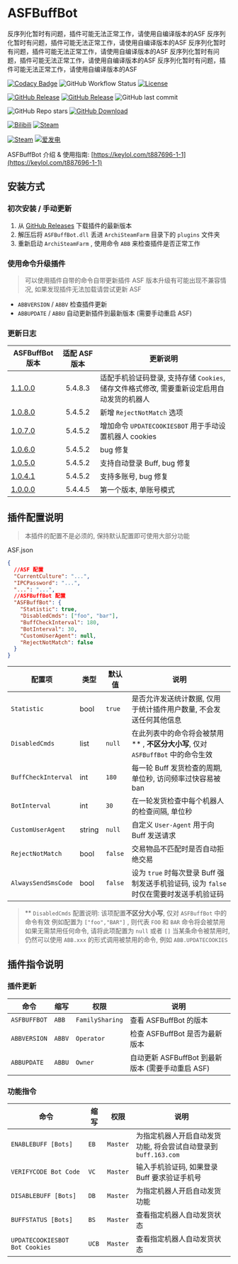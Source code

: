 # ASFBuffBot

反序列化暂时有问题，插件可能无法正常工作，请使用自编译版本的ASF
反序列化暂时有问题，插件可能无法正常工作，请使用自编译版本的ASF
反序列化暂时有问题，插件可能无法正常工作，请使用自编译版本的ASF
反序列化暂时有问题，插件可能无法正常工作，请使用自编译版本的ASF
反序列化暂时有问题，插件可能无法正常工作，请使用自编译版本的ASF

[![Codacy Badge](https://app.codacy.com/project/badge/Grade/28d15406751f42f499e2f53fde5bb808)](https://www.codacy.com/gh/chr233/ASFBuffBot/dashboard)
![GitHub Workflow Status](https://img.shields.io/github/actions/workflow/status/chr233/ASFBuffBot/autobuild.yml?logo=github)
[![License](https://img.shields.io/github/license/chr233/ASFBuffBot?logo=apache)](https://github.com/chr233/ASFBuffBot/blob/master/license)

[![GitHub Release](https://img.shields.io/github/v/release/chr233/ASFBuffBot?logo=github)](https://github.com/chr233/ASFBuffBot/releases)
[![GitHub Release](https://img.shields.io/github/v/release/chr233/ASFBuffBot?include_prereleases&label=pre-release&logo=github)](https://github.com/chr233/ASFBuffBot/releases)
![GitHub last commit](https://img.shields.io/github/last-commit/chr233/ASFBuffBot?logo=github)

![GitHub Repo stars](https://img.shields.io/github/stars/chr233/ASFBuffBot?logo=github)
[![GitHub Download](https://img.shields.io/github/downloads/chr233/ASFBuffBot/total?logo=github)](https://img.shields.io/github/v/release/chr233/ASFBuffBot)

[![Bilibili](https://img.shields.io/badge/bilibili-Chr__-00A2D8.svg?logo=bilibili)](https://space.bilibili.com/5805394)
[![Steam](https://img.shields.io/badge/steam-Chr__-1B2838.svg?logo=steam)](https://steamcommunity.com/id/Chr_)

[![Steam](https://img.shields.io/badge/steam-donate-1B2838.svg?logo=steam)](https://steamcommunity.com/tradeoffer/new/?partner=221260487&token=xgqMgL-i)
[![爱发电](https://img.shields.io/badge/爱发电-chr__-ea4aaa.svg?logo=github-sponsors)](https://afdian.net/@chr233)

ASFBuffBot 介绍 & 使用指南: [https://keylol.com/t887696-1-1](https://keylol.com/t887696-1-1)

## 安装方式

### 初次安装 / 手动更新

1. 从 [GitHub Releases](https://github.com/chr233/ASFBuffBot/releases) 下载插件的最新版本
2. 解压后将 `ASFBuffBot.dll` 丢进 `ArchiSteamFarm` 目录下的 `plugins` 文件夹
3. 重新启动 `ArchiSteamFarm` , 使用命令 `ABB` 来检查插件是否正常工作

### 使用命令升级插件

> 可以使用插件自带的命令自带更新插件
> ASF 版本升级有可能出现不兼容情况, 如果发现插件无法加载请尝试更新 ASF

- `ABBVERSION` / `ABBV` 检查插件更新
- `ABBUPDATE` / `ABBU` 自动更新插件到最新版本 (需要手动重启 ASF)

### 更新日志

| ASFBuffBot 版本                                                      | 适配 ASF 版本 | 更新说明                                                                                   |
| -------------------------------------------------------------------- | :-----------: | ------------------------------------------------------------------------------------------ |
| [1.1.0.0](https://github.com/chr233/ASFBuffBot/releases/tag/1.1.0.0) |    5.4.8.3    | 适配手机验证码登录, 支持存储 `Cookies`, 储存文件格式修改, 需要重新设定启用自动发货的机器人 |
| [1.0.8.0](https://github.com/chr233/ASFBuffBot/releases/tag/1.0.8.0) |    5.4.5.2    | 新增 `RejectNotMatch` 选项                                                                 |
| [1.0.7.0](https://github.com/chr233/ASFBuffBot/releases/tag/1.0.7.0) |    5.4.5.2    | 增加命令 `UPDATECOOKIESBOT` 用于手动设置机器人 cookies                                     |
| [1.0.6.0](https://github.com/chr233/ASFBuffBot/releases/tag/1.0.6.0) |    5.4.5.2    | bug 修复                                                                                   |
| [1.0.5.0](https://github.com/chr233/ASFBuffBot/releases/tag/1.0.5.0) |    5.4.5.2    | 支持自动登录 Buff, bug 修复                                                                |
| [1.0.4.1](https://github.com/chr233/ASFBuffBot/releases/tag/1.0.4.1) |    5.4.5.2    | 支持多账号, bug 修复                                                                       |
| [1.0.0.0](https://github.com/chr233/ASFBuffBot/releases/tag/1.0.0.0) |    5.4.4.5    | 第一个版本, 单账号模式                                                                     |

## 插件配置说明

> 本插件的配置不是必须的, 保持默认配置即可使用大部分功能

ASF.json

```json
{
  //ASF 配置
  "CurrentCulture": "...",
  "IPCPassword": "...",
  "...": "...",
  //ASFBuffBot 配置
  "ASFBuffBot": {
    "Statistic": true,
    "DisabledCmds": ["foo", "bar"],
    "BuffCheckInterval": 180,
    "BotInterval": 30,
    "CustomUserAgent": null,
    "RejectNotMatch": false
  }
}
```

| 配置项              | 类型   | 默认值  | 说明                                                                                    |
| ------------------- | ------ | ------- | --------------------------------------------------------------------------------------- |
| `Statistic`         | bool   | `true`  | 是否允许发送统计数据, 仅用于统计插件用户数量, 不会发送任何其他信息                      |
| `DisabledCmds`      | list   | `null`  | 在此列表中的命令将会被禁用\*\* , **不区分大小写**, 仅对 `ASFBuffBot` 中的命令生效       |
| `BuffCheckInterval` | int    | `180`   | 每一轮 Buff 发货检查的周期, 单位秒, 访问频率过快容易被 ban                              |
| `BotInterval`       | int    | `30`    | 在一轮发货检查中每个机器人的检查间隔, 单位秒                                            |
| `CustomUserAgent`   | string | `null`  | 自定义 `User-Agent` 用于向 Buff 发送请求                                                |
| `RejectNotMatch`    | bool   | `false` | 交易物品不匹配时是否自动拒绝交易                                                        |
| `AlwaysSendSmsCode` | bool   | `false` | 设为 `true` 时每次登录 Buff 强制发送手机验证码, 设为 `false` 时仅在需要时发送手机验证码 |

> \*\* `DisabledCmds` 配置说明: 该项配置**不区分大小写**, 仅对 `ASFBuffBot` 中的命令有效
> 例如配置为 `["foo","BAR"]` , 则代表 `FOO` 和 `BAR` 命令将会被禁用
> 如果无需禁用任何命令, 请将此项配置为 `null` 或者 `[]`
> 当某条命令被禁用时, 仍然可以使用 `ABB.xxx` 的形式调用被禁用的命令, 例如 `ABB.UPDATECOOKIES`

## 插件指令说明

### 插件更新

| 命令         | 缩写   | 权限            | 说明                                              |
| ------------ | ------ | --------------- | ------------------------------------------------- |
| `ASFBUFFBOT` | `ABB`  | `FamilySharing` | 查看 ASFBuffBot 的版本                            |
| `ABBVERSION` | `ABBV` | `Operator`      | 检查 ASFBuffBot 是否为最新版本                    |
| `ABBUPDATE`  | `ABBU` | `Owner`         | 自动更新 ASFBuffBot 到最新版本 (需要手动重启 ASF) |

### 功能指令

| 命令                           | 缩写  | 权限     | 说明                                                            |
| ------------------------------ | ----- | -------- | --------------------------------------------------------------- |
| `ENABLEBUFF [Bots]`            | `EB`  | `Master` | 为指定机器人开启自动发货功能, 将会尝试自动登录到 `buff.163.com` |
| `VERIFYCODE Bot Code`          | `VC`  | `Master` | 输入手机验证码, 如果登录 Buff 要求验证手机号                    |
| `DISABLEBUFF [Bots]`           | `DB`  | `Master` | 为指定机器人开启自动发货功能                                    |
| `BUFFSTATUS [Bots]`            | `BS`  | `Master` | 查看指定机器人自动发货状态                                      |
| `UPDATECOOKIESBOT Bot Cookies` | `UCB` | `Master` | 查看指定机器人自动发货状态                                      |
